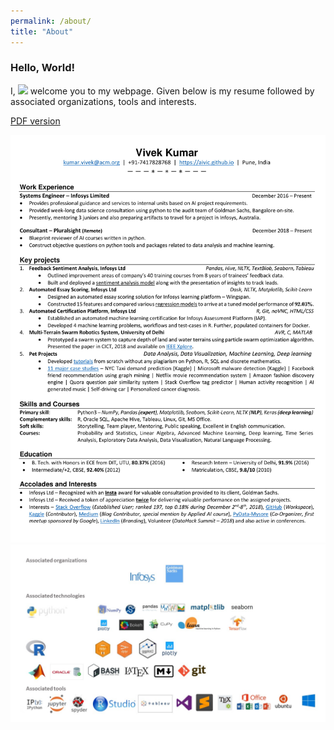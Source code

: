 ```yaml
---
permalink: /about/
title: "About"
---
```


### Hello, World! 
I, [![](https://img.shields.io/badge/Vivek-Kumar-red.svg)](https://sourcerer.io/vivekec) welcome you to my webpage. Given below is my resume followed by associated organizations, tools and interests.  

[PDF version](https://github.com/aivic/certifications/blob/master/Vivek_kumar_resume.pdf)


![Resume](/images/VK_resume.jpg)
![Tech Logos](/images/tech_logos.jpg)
